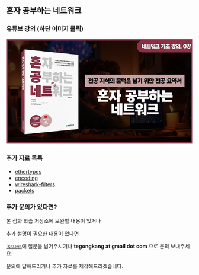 ## 혼자 공부하는 네트워크

### 유튜브 강의 (하단 이미지 클릭)

[![hongong youtube](./static/hongongthumbnail.png)](https://www.youtube.com/watch?v=c62qssA4hYI&list=PLVsNizTWUw7HfOCgvlfHIDPPo3TE-2iQM&pp=iAQB)


### 추가 자료 목록

- [ethertypes](https://github.com/kangtegong/self-learning-cs2/tree/main/ethertypes)
- [encoding](https://github.com/kangtegong/self-learning-cs2/tree/main/encoding)
- [wireshark-filters](https://github.com/kangtegong/self-learning-cs2/tree/main/wireshark-filters)	
- [packets](https://github.com/kangtegong/self-learning-cs2/tree/main/packets)



### 추가 문의가 있다면?

본 심화 학습 저장소에 보완할 내용이 있거나 

추가 설명이 필요한 내용이 있다면

[issues](https://github.com/kangtegong/self-learning-cs2/issues)에 질문을 남겨주시거나 **tegongkang at gmail dot com** 으로 문의 보내주세요. 

문의에 답해드리거나 추가 자료를 제작해드리겠습니다.

